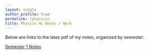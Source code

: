 ```yaml
---
layout: single
author_profile: true
permalink: /physics/
title: Physics HL Notes / Work
---
```



Below are links to the latex pdf of my notes, organized by semester: 

[Semester 1 Notes](https://github.com/71xx/71xx.github.io/raw/master/pdf/physics.pdf)